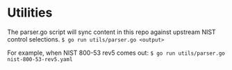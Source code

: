 # Utilities

The parser.go script will sync content in this repo against upstream NIST control
selections.
``
$ go run utils/parser.go <output>
``

For example, when NIST 800-53 rev5 comes out:
``
$ go run utils/parser.go nist-800-53-rev5.yaml
``
